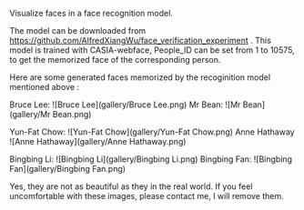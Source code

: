 Visualize faces in a face recognition model.

The model can be downloaded from
https://github.com/AlfredXiangWu/face_verification_experiment .
This model is trained with CASIA-webface, People_ID can be set from 1 
to 10575, to get the memorized face of the corresponding person.

Here are some generated faces memorized by the recoginition model mentioned above :

Bruce Lee:
![Bruce Lee](gallery/Bruce Lee.png)
Mr Bean:
![Mr Bean](gallery/Mr Bean.png)

Yun-Fat Chow:
![Yun-Fat Chow](gallery/Yun-Fat Chow.png)
Anne Hathaway
![Anne Hathaway](gallery/Anne Hathaway.png)

Bingbing Li:
![Bingbing Li](gallery/Bingbing Li.png)
Bingbing Fan:
![Bingbing Fan](gallery/Bingbing Fan.png)


Yes, they are not as beautiful as they in the real world. If you feel uncomfortable with these images,
please contact me, I will remove them.
